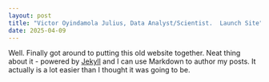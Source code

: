 ```yaml
---
layout: post
title: "Victor Oyindamola Julius, Data Analyst/Scientist.  Launch Site"
date: 2025-04-09
---
```


Well. Finally got around to putting this old website together. Neat thing about it - powered by [Jekyll](http://jekyllrb.com) and I can use Markdown to author my posts. It actually is a lot easier than I thought it was going to be.

